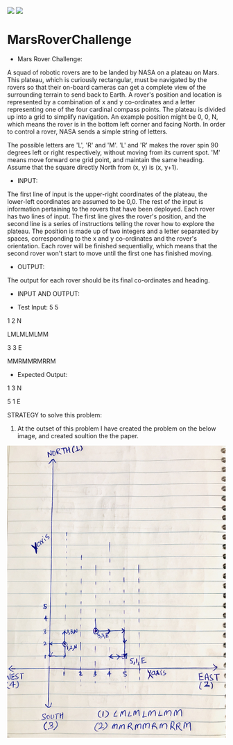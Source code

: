 ![](MarsRoverDemo1.gif)
![](MarsRoverDemo2.gif)
# MarsRoverChallenge

* Mars Rover Challenge:

A squad of robotic rovers are to be landed by NASA on a plateau on Mars. This plateau, which is curiously rectangular, must be navigated by the rovers so that their on-board cameras can get a complete view of the surrounding terrain to send back to Earth. 
A rover's position and location is represented by a combination of x and y co-ordinates and a letter representing one of the four cardinal compass points. 
The plateau is divided up into a grid to simplify navigation. An example position might be 0, 0, N, which means the rover is in the bottom left corner and facing North. In order to control a rover, NASA sends a simple string of letters.

The possible letters are 'L', 'R' and 'M'. 'L' and 'R' makes the rover spin 90 degrees left or right respectively, 
without moving from its current spot. 'M' means move forward one grid point, and maintain the same heading. 
Assume that the square directly North from (x, y) is (x, y+1).  

* INPUT: 

The first line of input is the upper-right coordinates of the plateau, the lower-left coordinates are assumed to be 0,0. 
The rest of the input is information pertaining to the rovers that have been deployed. Each rover has two lines of input. 
The first line gives the rover's position, and the second line is a series of instructions telling the rover how to explore the plateau. 
The position is made up of two integers and a letter separated by spaces, corresponding to the x and y co-ordinates and the rover's orientation. 
Each rover will be finished sequentially, which means that the second rover won't start to move until the first one has finished moving.  

* OUTPUT: 

The output for each rover should be its final co-ordinates and heading.  

* INPUT AND OUTPUT:  

* Test Input: 
5 5 

1 2 N

LMLMLMLMM 

3 3 E 

MMRMMRMRRM  

* Expected Output: 

1 3 N

5 1 E

STRATEGY to solve this problem:
1) At the outset of this problem I have created the problem on the below image, and created soultion the the paper.

![](PaperGraphMarsRover.jpg)


